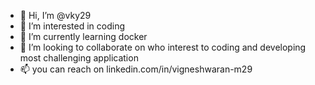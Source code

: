 - 👋 Hi, I’m @vky29
- 👀 I’m interested in coding
- 🌱 I’m currently learning docker
- 💞️ I’m looking to collaborate on who interest to coding and developing most challenging application
- 📫 you can reach on linkedin.com/in/vigneshwaran-m29

<!---
vky29/vky29 is a ✨ special ✨ repository because its `README.md` (this file) appears on your GitHub profile.
You can click the Preview link to take a look at your changes.
--->
